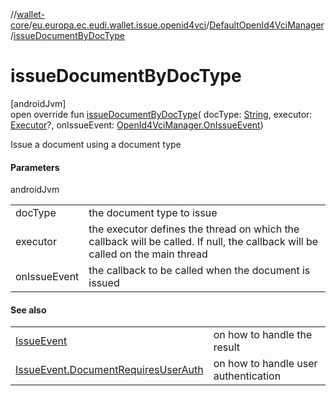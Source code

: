 //[wallet-core](../../../index.md)/[eu.europa.ec.eudi.wallet.issue.openid4vci](../index.md)/[DefaultOpenId4VciManager](index.md)/[issueDocumentByDocType](issue-document-by-doc-type.md)

# issueDocumentByDocType

[androidJvm]\
open override fun [issueDocumentByDocType](issue-document-by-doc-type.md)(
docType: [String](https://kotlinlang.org/api/latest/jvm/stdlib/kotlin/-string/index.html),
executor: [Executor](https://developer.android.com/reference/kotlin/java/util/concurrent/Executor.html)?,
onIssueEvent: [OpenId4VciManager.OnIssueEvent](../-open-id4-vci-manager/-on-issue-event/index.md))

Issue a document using a document type

#### Parameters

androidJvm

| | |
|---|---|
| docType | the document type to issue |
| executor | the executor defines the thread on which the callback will be called. If null, the callback will be called on the main thread |
| onIssueEvent | the callback to be called when the document is issued |

#### See also

| | |
|---|---|
| [IssueEvent](../-issue-event/index.md) | on how to handle the result |
| [IssueEvent.DocumentRequiresUserAuth](../-issue-event/-document-requires-user-auth/index.md) | on how to handle user authentication |

